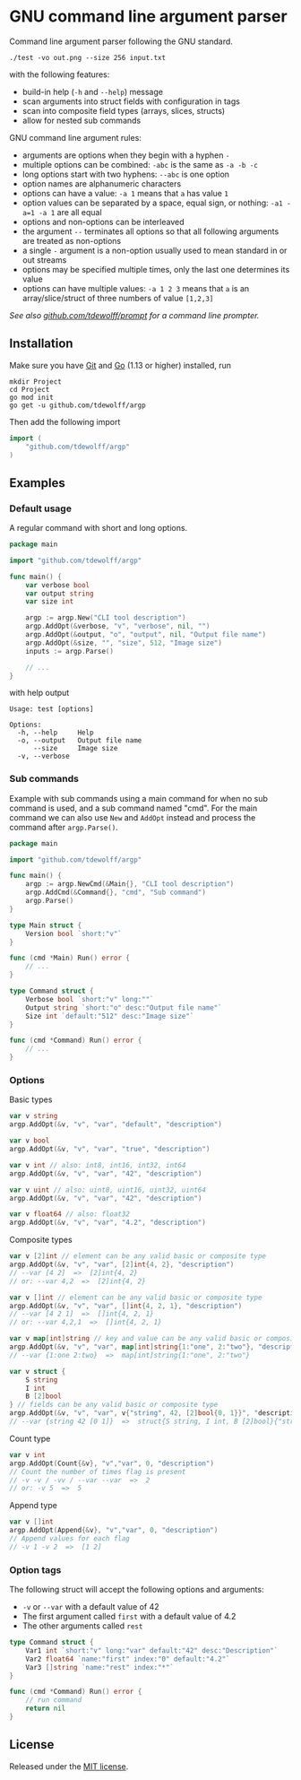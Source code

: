 # GNU command line argument parser
Command line argument parser following the GNU standard.

    ./test -vo out.png --size 256 input.txt

with the following features:

- build-in help (`-h` and `--help`) message
- scan arguments into struct fields with configuration in tags
- scan into composite field types (arrays, slices, structs)
- allow for nested sub commands

GNU command line argument rules:

- arguments are options when they begin with a hyphen `-`
- multiple options can be combined: `-abc` is the same as `-a -b -c`
- long options start with two hyphens: `--abc` is one option
- option names are alphanumeric characters
- options can have a value: `-a 1` means that `a` has value `1`
- option values can be separated by a space, equal sign, or nothing: `-a1 -a=1 -a 1` are all equal
- options and non-options can be interleaved
- the argument `--` terminates all options so that all following arguments are treated as non-options
- a single `-` argument is a non-option usually used to mean standard in or out streams
- options may be specified multiple times, only the last one determines its value
- options can have multiple values: `-a 1 2 3` means that `a` is an array/slice/struct of three numbers of value `[1,2,3]`

*See also [github.com/tdewolff/prompt](https://github.com/tdewolff/prompt) for a command line prompter.*

## Installation
Make sure you have [Git](https://git-scm.com/) and [Go](https://golang.org/dl/) (1.13 or higher) installed, run
```
mkdir Project
cd Project
go mod init
go get -u github.com/tdewolff/argp
```

Then add the following import
``` go
import (
    "github.com/tdewolff/argp"
)
```

## Examples
### Default usage
A regular command with short and long options.

```go
package main

import "github.com/tdewolff/argp"

func main() {
    var verbose bool
    var output string
    var size int

    argp := argp.New("CLI tool description")
    argp.AddOpt(&verbose, "v", "verbose", nil, "")
    argp.AddOpt(&output, "o", "output", nil, "Output file name")
    argp.AddOpt(&size, "", "size", 512, "Image size")
    inputs := argp.Parse()

    // ...
}
```

with help output

```
Usage: test [options]

Options:
  -h, --help     Help
  -o, --output   Output file name
      --size     Image size
  -v, --verbose
```

### Sub commands
Example with sub commands using a main command for when no sub command is used, and a sub command named "cmd". For the main command we can also use `New` and `AddOpt` instead and process the command after `argp.Parse()`.

```go
package main

import "github.com/tdewolff/argp"

func main() {
    argp := argp.NewCmd(&Main{}, "CLI tool description")
    argp.AddCmd(&Command{}, "cmd", "Sub command")
    argp.Parse()
}

type Main struct {
    Version bool `short:"v"`
}

func (cmd *Main) Run() error {
    // ...
}

type Command struct {
    Verbose bool `short:"v" long:""`
    Output string `short:"o" desc:"Output file name"`
    Size int `default:"512" desc:"Image size"`
}

func (cmd *Command) Run() error {
    // ...
}
```

### Options
Basic types
```go
var v string
argp.AddOpt(&v, "v", "var", "default", "description")

var v bool
argp.AddOpt(&v, "v", "var", "true", "description")

var v int // also: int8, int16, int32, int64
argp.AddOpt(&v, "v", "var", "42", "description")

var v uint // also: uint8, uint16, uint32, uint64
argp.AddOpt(&v, "v", "var", "42", "description")

var v float64 // also: float32
argp.AddOpt(&v, "v", "var", "4.2", "description")
```

Composite types
```go
var v [2]int // element can be any valid basic or composite type
argp.AddOpt(&v, "v", "var", [2]int{4, 2}, "description")
// --var [4 2]  =>  [2]int{4, 2}
// or: --var 4,2  =>  [2]int{4, 2}

var v []int // element can be any valid basic or composite type
argp.AddOpt(&v, "v", "var", []int{4, 2, 1}, "description")
// --var [4 2 1]  =>  []int{4, 2, 1}
// or: --var 4,2,1  =>  []int{4, 2, 1}

var v map[int]string // key and value can be any valid basic or composite type
argp.AddOpt(&v, "v", "var", map[int]string{1:"one", 2:"two"}, "description")
// --var {1:one 2:two}  =>  map[int]string{1:"one", 2:"two"}

var v struct {
    S string
    I int
    B [2]bool
} // fields can be any valid basic or composite type
argp.AddOpt(&v, "v", "var", v{"string", 42, [2]bool{0, 1}}", "description")
// --var {string 42 [0 1]}  =>  struct{S string, I int, B [2]bool}{"string", 42, false, true}
```

Count type
```go
var v int
argp.AddOpt(Count{&v}, "v","var", 0, "description")
// Count the number of times flag is present
// -v -v / -vv / --var --var  =>  2
// or: -v 5  =>  5
```

Append type
```go
var v []int
argp.AddOpt(Append{&v}, "v","var", 0, "description")
// Append values for each flag
// -v 1 -v 2  =>  [1 2]
```

### Option tags
The following struct will accept the following options and arguments:
- `-v` or `--var` with a default value of 42
- The first argument called `first` with a default value of 4.2
- The other arguments called `rest`

```go
type Command struct {
    Var1 int `short:"v" long:"var" default:"42" desc:"Description"`
    Var2 float64 `name:"first" index:"0" default:"4.2"`
    Var3 []string `name:"rest" index:"*"`
}

func (cmd *Command) Run() error {
    // run command
    return nil
}
```

## License
Released under the [MIT license](LICENSE.md).
